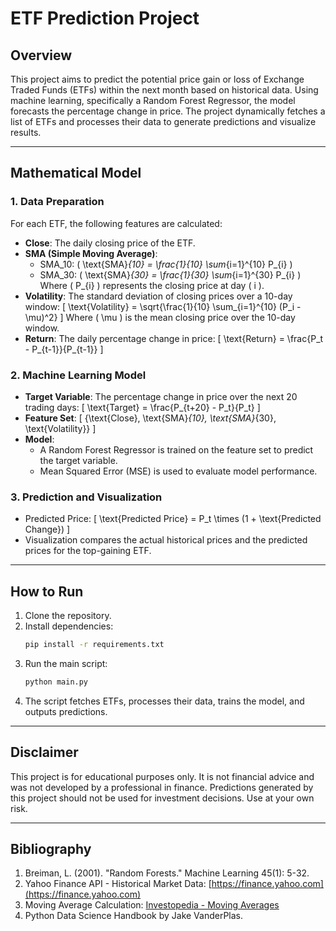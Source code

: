 # ETF Prediction Project

## Overview
This project aims to predict the potential price gain or loss of Exchange Traded Funds (ETFs) within the next month based on historical data. Using machine learning, specifically a Random Forest Regressor, the model forecasts the percentage change in price. The project dynamically fetches a list of ETFs and processes their data to generate predictions and visualize results.

---

## Mathematical Model

### 1. **Data Preparation**
For each ETF, the following features are calculated:
- **Close**: The daily closing price of the ETF.
- **SMA (Simple Moving Average)**:
  - SMA_10: \( \text{SMA}_{10} = \frac{1}{10} \sum_{i=1}^{10} P_{i} \)
  - SMA_30: \( \text{SMA}_{30} = \frac{1}{30} \sum_{i=1}^{30} P_{i} \)
  Where \( P_{i} \) represents the closing price at day \( i \).
- **Volatility**: The standard deviation of closing prices over a 10-day window:
  \[
  \text{Volatility} = \sqrt{\frac{1}{10} \sum_{i=1}^{10} (P_i - \mu)^2}
  \]
  Where \( \mu \) is the mean closing price over the 10-day window.
- **Return**: The daily percentage change in price:
  \[
  \text{Return} = \frac{P_t - P_{t-1}}{P_{t-1}}
  \]

### 2. **Machine Learning Model**
- **Target Variable**:
  The percentage change in price over the next 20 trading days:
  \[
  \text{Target} = \frac{P_{t+20} - P_t}{P_t}
  \]
- **Feature Set**:
  \[ \{\text{Close}, \text{SMA}_{10}, \text{SMA}_{30}, \text{Volatility}\} \]
- **Model**:
  - A Random Forest Regressor is trained on the feature set to predict the target variable.
  - Mean Squared Error (MSE) is used to evaluate model performance.

### 3. **Prediction and Visualization**
- Predicted Price:
  \[
  \text{Predicted Price} = P_t \times (1 + \text{Predicted Change})
  \]
- Visualization compares the actual historical prices and the predicted prices for the top-gaining ETF.

---

## How to Run
1. Clone the repository.
2. Install dependencies:
   ```bash
   pip install -r requirements.txt
   ```
3. Run the main script:
   ```bash
   python main.py
   ```
4. The script fetches ETFs, processes their data, trains the model, and outputs predictions.

---

## Disclaimer
This project is for educational purposes only. It is not financial advice and was not developed by a professional in finance. Predictions generated by this project should not be used for investment decisions. Use at your own risk.

---

## Bibliography
1. Breiman, L. (2001). "Random Forests." Machine Learning 45(1): 5-32.
2. Yahoo Finance API - Historical Market Data: [https://finance.yahoo.com](https://finance.yahoo.com)
3. Moving Average Calculation: [Investopedia - Moving Averages](https://www.investopedia.com/terms/m/movingaverage.asp)
4. Python Data Science Handbook by Jake VanderPlas.

